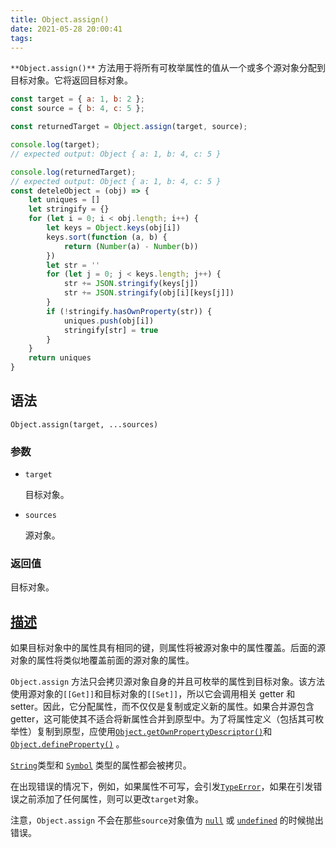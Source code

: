 ```yaml
---
title: Object.assign()
date: 2021-05-28 20:00:41
tags:
---
```


`**Object.assign()**` 方法用于将所有可枚举属性的值从一个或多个源对象分配到目标对象。它将返回目标对象。

<!-- more -->

```js
const target = { a: 1, b: 2 };
const source = { b: 4, c: 5 };

const returnedTarget = Object.assign(target, source);

console.log(target);
// expected output: Object { a: 1, b: 4, c: 5 }

console.log(returnedTarget);
// expected output: Object { a: 1, b: 4, c: 5 }
const deteleObject = (obj) => {
    let uniques = []
    let stringify = {}
    for (let i = 0; i < obj.length; i++) {
        let keys = Object.keys(obj[i])
        keys.sort(function (a, b) {
            return (Number(a) - Number(b))
        })
        let str = ''
        for (let j = 0; j < keys.length; j++) {
            str += JSON.stringify(keys[j])
            str += JSON.stringify(obj[i][keys[j]])
        }
        if (!stringify.hasOwnProperty(str)) {
            uniques.push(obj[i])
            stringify[str] = true
        }
    }
    return uniques
}
```

## 语法

```
Object.assign(target, ...sources)
```

### 参数

- `target`

  目标对象。

- `sources`

  源对象。

### 返回值

目标对象。

## [描述](https://developer.mozilla.org/zh-CN/docs/Web/JavaScript/Reference/Global_Objects/Object/assign#描述)

如果目标对象中的属性具有相同的键，则属性将被源对象中的属性覆盖。后面的源对象的属性将类似地覆盖前面的源对象的属性。

`Object.assign` 方法只会拷贝源对象自身的并且可枚举的属性到目标对象。该方法使用源对象的`[[Get]]`和目标对象的`[[Set]]`，所以它会调用相关 getter 和 setter。因此，它分配属性，而不仅仅是复制或定义新的属性。如果合并源包含getter，这可能使其不适合将新属性合并到原型中。为了将属性定义（包括其可枚举性）复制到原型，应使用[`Object.getOwnPropertyDescriptor()`](https://developer.mozilla.org/zh-CN/docs/Web/JavaScript/Reference/Global_Objects/Object/getOwnPropertyDescriptor)和[`Object.defineProperty()`](https://developer.mozilla.org/zh-CN/docs/Web/JavaScript/Reference/Global_Objects/Object/defineProperty) 。

[`String`](https://developer.mozilla.org/zh-CN/docs/Web/JavaScript/Reference/Global_Objects/String)类型和 [`Symbol`](https://developer.mozilla.org/zh-CN/docs/Web/JavaScript/Reference/Global_Objects/Symbol) 类型的属性都会被拷贝。

在出现错误的情况下，例如，如果属性不可写，会引发[`TypeError`](https://developer.mozilla.org/zh-CN/docs/Web/JavaScript/Reference/Global_Objects/TypeError)，如果在引发错误之前添加了任何属性，则可以更改`target`对象。

注意，`Object.assign` 不会在那些`source`对象值为 [`null`](https://developer.mozilla.org/zh-CN/docs/Web/JavaScript/Reference/Global_Objects/null) 或 [`undefined`](https://developer.mozilla.org/zh-CN/docs/Web/JavaScript/Reference/Global_Objects/undefined) 的时候抛出错误。